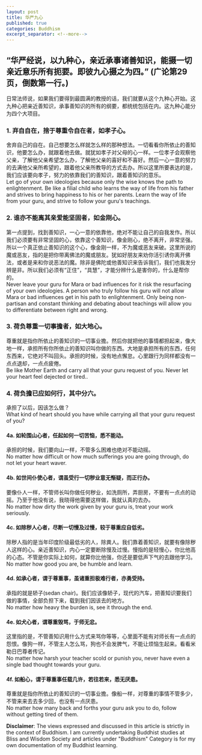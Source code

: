 ```yaml
---
layout: post
title: 华严九心
published: true
categories: Buddhism
excerpt_separator: <!--more-->
--- 
```


## “华严经说，以九种心，亲近承事诸善知识，能摄一切亲近意乐所有扼要。即彼九心摄之为四。” (广论第29页，倒数第一行。)
<!--more-->

日常法师说，如果我们要得到最圆满的教授的话，我们就要从这个九种心开始。这九种心把亲近善知识，承事善知识的所有的纲要，都统统包括在内。这九种心能分为四个大项目。

### 1. 弃自自在，捨于尊重令自在者，如孝子心。 
舍弃自己的自在。自己想要怎么样就怎么样的那种想法。一切看看你所依止的善知识，他要怎么办，就跟着他去做。就犹如孝子对父母的心一样。一位孝子会观察他父亲，了解他父亲希望怎么办，了解他父亲的喜好和不喜好。然后一心一意的努力的去满他父亲所希望的，跟着他父亲所教导的方式去办。所以这里所要表达的是，我们应该要向孝子，努力的依靠我们的善知识，跟着善知识的意乐。  
Let go of your own ideologies because only the wise knows the path to enlightenment. Be like a filial child who learns the way of life from his father and strives to bring happiness to his or her parents. Learn the way of life from your guru, and strive to follow your guru's teachings.

### 2. 谁亦不能离其亲爱能坚固者，如金刚心。
第一点提到，找到善知识，一心一意的依靠他，绝对不能让自己的自我发作。所以我们必须要有非常坚固的心，依靠这个善知识，像金刚心，绝不离开，非常坚强。所以一个真正依止善知识的这个心，像金刚一样，不为魔或恶友来破。这里所说的魔或恶友，指的是把你带离佛法的魔或朋友。犹如好朋友来劝你活引诱你离开佛法，或者是来和你说恶法的魔。除非是佛陀或他善知识来告诉我们，我们也我发分辨是非。所以我们必须有“正住”，“具慧”，才能分辨什么是害你的，什么是帮你的。  
Never leave your guru for Mara or bad influences for it risk the resurfacing of your own ideologies. A person who truly follow his guru will not allow Mara or bad influences get in his path to enlightenment. Only being non-partisan and constant thinking and debating about teachings will allow you to differentiate between right and wrong. 

### 3. 荷负尊重一切事擔者，如大地心。
尊重就是指你所依止的善知识的一切事业擔。然后你就把他的事情都担起来，像大地一样，承担所有你所依止的善知识叫你做的东西。大地是承担所有的东西，任何东西来，它绝对不叫回头。承担的时候，没有地点懈怠。心里跟行为同样都没有一点点退却，一点点疲倦。  
Be like Mother Earth and carry all that your guru request of you. Never let your heart feel dejected or tired..

### 4. 荷负擔已应如何行，其中分六。
承担了以后，因该怎么做？  
What kind of heart should you have while carrying all that your guru request of you?

#### 4a. 如轮围山心者，任起如何一切苦恼，悉不能动。
承担的时候，我们要向山一样，不管多么困难也绝对不能动摇。  
No matter how difficult or how much sufferings you are going through, do not let your heart waver.

#### 4b. 如世间仆使心者，谓虽受行一切秽业意无惭疑，而正行办。
要像仆人一样，不管师长叫你做任何秽业，如洗厕所，弄厨房，不要有一点点的动摇。乃至于他没有说，我晓得他需要这样做，我就认真的去办。  
No matter how dirty the work given by your guru is, treat your work seriously.

#### 4c. 如除秽人心者，尽断一切慢及过慢，较于尊重应自低劣。
除秽人指的是当年印度阶级最低劣的人，除粪人。我们靠着善知识，就要有像除秽人这样的心。亲近善知识，内心一定要断除慢及过慢。慢指的是轻慢心，你比他高的心态。不管是你实际上如何，就算你比他强，你还是要低声下气的去跟他学习。  
No matter how good you are, be humble and learn.

#### 4d. 如承心者，谓于尊重事，虽诸重担极难行者，亦勇受持。
承指的就是轿子(sedan chair)。我们应该像轿子，现代的汽车，把善知识要我们做的事情，全部负担下来，载到我们因该去的地方。  
No matter how heavy the burden is, see it through the end.

#### 4e. 如犬心者，谓尊重毁骂，于师无忿。
这里指的是，不管善知识用什么方式来骂你等等，心里面不能有对师长有一点点的怨恨。像狗一样，不管主人怎么骂，狗也不会发脾气，不能让烦恼生起来。看看米勒日巴尊者传记。  
No matter how harsh your teacher scold or punish you, never have even a single bad thought towards your guru.

#### 4f. 如船心，谓于尊重事任载几许，若往若来，悉无厌患。
尊重就是指你所依止的善知识的一切事业擔。像船一样，对尊重的事情不管多少，不管来来去去多少回，也没有一点厌患。  
No matter how many back and forths your guru ask you to do, follow without getting tired of them.


**Disclaimer**: The views expressed and discussed in this article is strictly in the context of Buddhism. I am currently undertaking Buddhist studies at Bliss and Wisdom Society and articles under "Buddhism" Category is for my own documentation of my Buddhist learning.  
